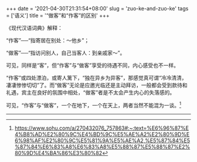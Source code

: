 +++
date = '2021-04-30T21:31:54+08:00'
slug = 'zuo-ke-and-zuo-ke'
tags = ['语义']
title = '“做客”和“作客”的区别'
+++

《现代汉语词典》解释：

“作客”──“指寄居在别处：～他乡”；

“做客”──“指访问别人，自己当客人：到亲戚家～”。

可见，同样是“客”，但“作客”与“做客”享受的待遇不同，内心感受也不一样。

“作客”或四处漂泊，或寄人篱下，“独在异乡为异客”，那感觉真可谓“冷冷清清，凄凄惨惨切切”了。而“做客”无论是应邀光临还是主动拜访，一般都会受到款待和礼遇，宾主在良好的氛围中相处，“做客”者是不太会产生内心的失落感的。

可见，“作客”与“做客”，一个在地下，一个在天上，两者当然不能混为一谈。[^1]

---

[^1]: https://www.sohu.com/a/270432076_757863#:~:text=%E6%96%87%E4%B8%AD%E2%80%9C%E4%BD%9C%E5%AE%A2%E2%80%9D%E6%98%AF%E2%80%9C%E5%81%9A%E5%AE%A2,%E5%87%84%E5%87%84%E6%83%A8%E6%83%A8%E5%88%87%E5%88%87%E2%80%9D%E4%BA%86%E3%80%82
